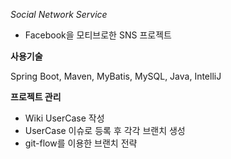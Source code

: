 *Social Network Service*

* Facebook을 모티브로한 SNS 프로젝트

**사용기술**

Spring Boot, Maven, MyBatis, MySQL, Java, IntelliJ

**프로젝트 관리**

* Wiki UserCase 작성
* UserCase 이슈로 등록 후 각각 브랜치 생성
* git-flow를 이용한 브랜치 전략


